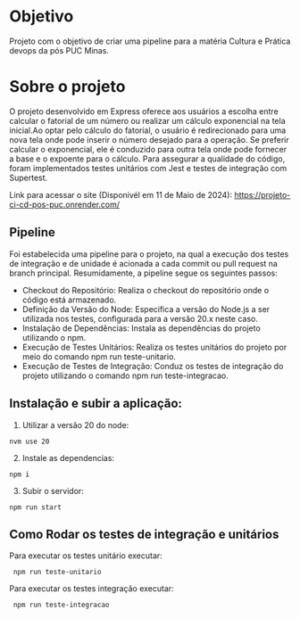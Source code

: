 # Objetivo

Projeto com o objetivo de criar uma pipeline para a matéria Cultura e Prática devops da pós PUC Minas.

# Sobre o projeto

O projeto desenvolvido em Express oferece aos usuários a escolha entre calcular o fatorial de um número ou realizar um cálculo exponencial na tela inicial.Ao optar pelo cálculo do fatorial, o usuário é redirecionado para uma nova tela onde pode inserir o número desejado para a operação. Se preferir calcular o exponencial, ele é conduzido para outra tela onde pode fornecer a base e o expoente para o cálculo. Para assegurar a qualidade do código, foram implementados testes unitários com Jest e testes de integração com Supertest.

Link para acessar o site (Disponivél em 11 de Maio de 2024): https://projeto-ci-cd-pos-puc.onrender.com/

## Pipeline

Foi estabelecida uma pipeline para o projeto, na qual a execução dos testes de integração e de unidade é acionada a cada commit ou pull request na branch principal. Resumidamente, a pipeline segue os seguintes passos:
* Checkout do Repositório: Realiza o checkout do repositório onde o código está armazenado.
* Definição da Versão do Node: Especifica a versão do Node.js a ser utilizada nos testes, configurada para a versão 20.x neste caso.
* Instalação de Dependências: Instala as dependências do projeto utilizando o npm.
* Execução de Testes Unitários: Realiza os testes unitários do projeto por meio do comando npm run teste-unitario.
* Execução de Testes de Integração: Conduz os testes de integração do projeto utilizando o comando npm run teste-integracao.


## Instalação e subir a aplicação:

1. Utilizar a versão 20 do node:

```
nvm use 20
```

2. Instale as dependencias:

```
npm i
```

3. Subir o servidor:
```
npm run start
``` 

## Como Rodar os testes de integração e unitários

Para executar os testes unitário executar:
```
 npm run teste-unitario
```

Para executar os testes integração executar:
```
 npm run teste-integracao
```
